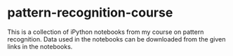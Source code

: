 # pattern-recognition-course
This is a collection of iPython notebooks from my course on pattern recognition. Data used in the notebooks can be downloaded from the given links in the notebooks.
